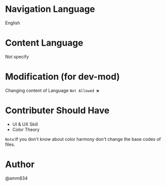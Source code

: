 # Navigation Language
English

# Content Language
Not specify

# Modification (for dev-mod)
Changing content of Language `Not Allowed ❌`

# Contributer Should Have
- UI & UX Skill
- Color Theory

`Note`:If you don't know about color harmony don't change the base codes of files.

# Author
 @amm834
